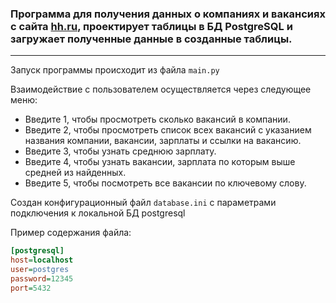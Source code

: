 ### Программа для получения данных о компаниях и вакансиях с сайта [hh.ru](https://hh.ru/?ysclid=ljlgi8kxzx104832045&customDomain=1), проектирует таблицы в БД PostgreSQL и загружает полученные данные в созданные таблицы.

---
Запуск программы происходит из файла `main.py`

Взаимодействие с пользователем осуществляется через следующее меню:
- Введите 1, чтобы просмотреть сколько вакансий в компании.
- Введите 2, чтобы просмотреть список всех вакансий с указанием названия компании, вакансии, зарплаты и ссылки на вакансию.
- Введите 3, чтобы узнать среднюю зарплату.
- Введите 4, чтобы узнать вакансии, зарплата по которым выше средней из найденных.
- Введите 5, чтобы посмотреть все вакансии по ключевому слову.

Создан конфигурационный файл `database.ini` с параметрами подключения к локальной БД postgresql

Пример содержания файла:
```ini
[postgresql]
host=localhost
user=postgres
password=12345
port=5432
```